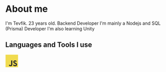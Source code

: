 
# About me

I'm Tevfik. 23 years old.
Backend Developer
I'm mainly a Nodejs and SQL (Prisma) Developer
I'm also learning Unity

##  Languages and Tools I use

<a href="https://developer.mozilla.org/en-US/docs/Web/JavaScript" target="_blank" rel="noreferrer"> <img src="https://raw.githubusercontent.com/devicons/devicon/master/icons/javascript/javascript-original.svg" alt="javascript" width="40" height="40"/> </a>






